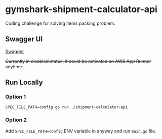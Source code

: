 # gymshark-shipment-calculator-api
Coding challenge for solving items packing problem.
 
## Swagger UI
[Swagger](https://exz4e5um5a.eu-central-1.awsapprunner.com/swagger/index.html#/default/get_calculate__itemCount_) 

~~Currently in disabled status, it could be activated on AWS App Runner anytime.~~

## Run Locally
### Option 1
`SPEC_FILE_PATH=config go run ./shipment-calculator-api`

### Option 2
Add `SPEC_FILE_PATH=config` ENV variable in anyway and run `main.go` file.




